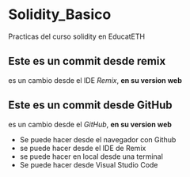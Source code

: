 # Solidity_Basico
Practicas del curso solidity en EducatETH

## Este es un commit desde remix

es un cambio desde el IDE *Remix*, **en su version web**

## Este es un commit desde GitHub

es un cambio desde el *GitHub*, **en su version web**
* Se puede hacer desde el navegador con Github
* se puede hacer desde el IDE de Remix
* se puede hacer en local desde una terminal
* Se puede hacer desde Visual Studio Code
